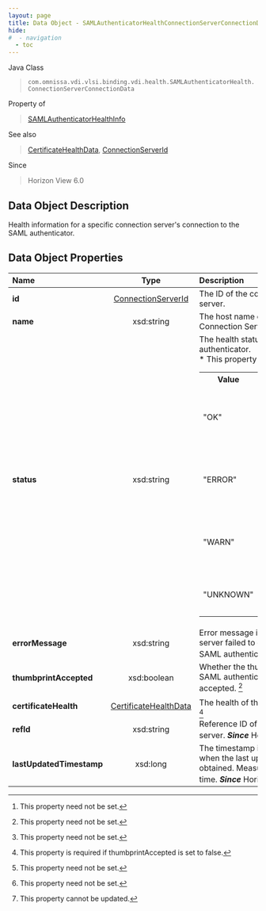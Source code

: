 ```yaml
---
layout: page
title: Data Object - SAMLAuthenticatorHealthConnectionServerConnectionData
hide:
#  - navigation
  - toc
---
```






Java Class
> `com.omnissa.vdi.vlsi.binding.vdi.health.SAMLAuthenticatorHealth.ConnectionServerConnectionData`

Property of
> [SAMLAuthenticatorHealthInfo](vdi.health.SAMLAuthenticatorHealth.SAMLAuthenticatorHealthInfo.md#field_detail)

See also
> [CertificateHealthData](vdi.health.CertificateHealthData.md), [ConnectionServerId](vdi.entity.ConnectionServerId.md)

Since
> Horizon View 6.0


## Data Object Description

Health information for a specific connection server's connection to the SAML authenticator.

## Data Object Properties

 Name | Type | Description
:---|:---:|:---
**id**| [ConnectionServerId](vdi.entity.ConnectionServerId.md)|  The ID of the connection server.
**name**|  xsd:string|  The host name of the Connection Server.
**status**|  xsd:string|  The health status of the SAML authenticator.<br>* This property will be one of:<br><table><tr><th>Value</th><th>Description</th></tr><tr><td>"OK"</td><td>The connection to SAML authenticator is working properly.</td></tr><tr><td>"ERROR"</td><td>Error occurred when connecting to SAML authenticator.</td></tr><tr><td>"WARN"</td><td>The connection to SAML authenticator has minor issues.</td></tr><tr><td>"UNKNOWN"</td><td>State of SAML authenticator is unknown.</td></tr></table>
**errorMessage**|  xsd:string|  Error message if connection server failed to connect to SAML authenticator [^1]
**thumbprintAccepted**|  xsd:boolean|  Whether the thumbprint of the SAML authenticator was accepted. [^1]
**certificateHealth**| [CertificateHealthData](vdi.health.CertificateHealthData.md)|  The health of the certificate. [^1] [^244]
**refId**|  xsd:string|  Reference ID of the connection server.  **_Since_** Horizon 7.10 [^1]
**lastUpdatedTimestamp**|  xsd:long|  The timestamp in milliseconds when the last update was obtained. Measured as epoch time.  **_Since_** Horizon 7.12 [^1] [^2]


 


[^1]: This property need not be set.
[^2]: This property cannot be updated.
[^244]: This property is required if thumbprintAccepted is set to false.